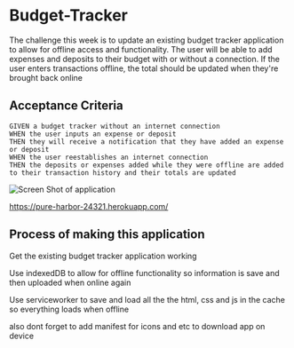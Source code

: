 # Budget-Tracker

The challenge this week is to update an existing budget tracker application to allow for offline access and functionality. The user will be able to add expenses and deposits to their budget with or without a connection. If the user enters transactions offline, the total should be updated when they're brought back online

## Acceptance Criteria

```
GIVEN a budget tracker without an internet connection
WHEN the user inputs an expense or deposit
THEN they will receive a notification that they have added an expense or deposit
WHEN the user reestablishes an internet connection
THEN the deposits or expenses added while they were offline are added to their transaction history and their totals are updated
```

![Screen Shot of application](https://user-images.githubusercontent.com/90152576/152694996-d1c483a8-c238-4128-ac62-8cdea7039d9f.png)

https://pure-harbor-24321.herokuapp.com/

## Process of making this application

Get the existing budget tracker application working

Use indexedDB to allow for offline functionality so information is save and then uploaded when online again

Use serviceworker to save and load all the the html, css and js in the cache so everything loads when offline

also dont forget to add manifest for icons and etc to download app on device
